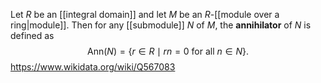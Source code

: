 Let $R$ be an [[integral domain]] and let $M$ be an $R$-[[module over a ring|module]]. Then for any [[submodule]] $N$ of $M$, the **annihilator** of $N$ is defined as $$\text{Ann}(N) = \{r\in R\mid rn=0\text{ for all } n\in N\}.$$
https://www.wikidata.org/wiki/Q567083